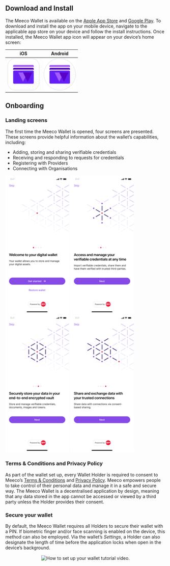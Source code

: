 ## Download and Install

The Meeco Wallet is available on the [Apple App Store](https://apps.apple.com/au/app/meeco-wallet/id1570355469) and [Google Play](https://play.google.com/store/apps/details?id=me.meeco.wallet&hl=en_AU&gl=US). To download and install the app on your mobile device, navigate to the applicable app store on your device and follow the install instructions. Once installed, the Meeco Wallet app icon will appear on your device’s home screen:

| iOS  | Android |
| ------------- | ------------- |
| <img src="/.gitbook/assets/Wallet_icon_iOS.png" alt="Wallet_icon_iOS" width="100"/>  | <img src="/.gitbook/assets/Wallet_icon_android.png" alt="Wallet_icon_android" width="100"/>  |

## Onboarding

### Landing screens

The first time the Meeco Wallet is opened, four screens are presented. These screens provide helpful information about the wallet’s capabilities, including:
- Adding, storing and sharing verifiable credentials
- Receiving and responding to requests for credentials
- Registering with Providers
- Connecting with Organisations

<img src="/.gitbook/assets/wallet_onboarding_screen_01.png" alt="wallet_onboarding_screen_01" width="200"/>    <img src="/.gitbook/assets/wallet_onboarding_screen_02.png" alt="wallet_onboarding_screen_02" width="200"/>    <img src="/.gitbook/assets/wallet_onboarding_screen_03.png" alt="wallet_onboarding_screen_03" width="200"/>    <img src="/.gitbook/assets/wallet_onboarding_screen_04.png" alt="wallet_onboarding_screen_04" width="200"/>

### Terms & Conditions and Privacy Policy

As part of the wallet set up, every Wallet Holder is required to consent to Meeco’s [Terms & Conditions](https://www.meeco.me/terms) and [Privacy Policy](https://www.meeco.me/privacy). Meeco empowers people to take control of their personal data and manage it in a safe and secure way. The Meeco Wallet is a decentralised application by design, meaning that any data stored in the app cannot be accessed or viewed by a third party unless the Holder provides their consent.

### Secure your wallet

By default, the Meeco Wallet requires all Holders to secure their wallet with a PIN. If biometric finger and/or face scanning is enabled on the device, this method can also be employed. Via the wallet’s _Settings_, a Holder can also designate the length of time before the application locks when open in the device’s background.

<p align="center">
<img align="center" src="/.gitbook/assets/WH_00_Wallet_set_up.gif" alt="How to set up your wallet tutorial video." width="300">
</p>
